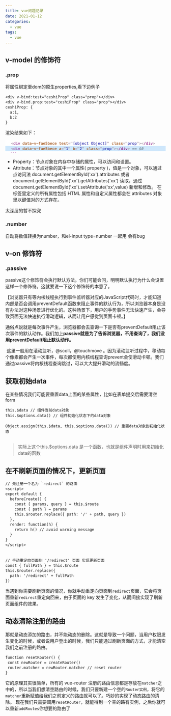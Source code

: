 ```yaml
---
title: vue问题记录
date: 2021-01-12
categories: 
  - vue
tags: 
  - vue
---
```


## v-model 的修饰符

### .prop

将属性绑定至dom的原生properties,看下边例子

```
<div v-bind:test="ceshiProp" class="prop"></div>
<div v-bind.prop:test="ceshiProp" class="prop"></div>
ceshiProp: {
  a:1,
  b:2 
}
```

渲染结果如下：

![image-20210121155711009](vue/image-20210121155711009.png)

- Property：节点对象在内存中存储的属性，可以访问和设置。
- Attribute：节点对象的其中一个属性( property )，值是一个对象，可以通过点访问法 document.getElementById('xx').attributes 或者 document.getElementById('xx').getAttributes('xx') 读取，通过 document.getElementById('xx').setAttribute('xx',value) 新增和修改。
  在标签里定义的所有属性包括 HTML 属性和自定义属性都会在 attributes 对象里以键值对的方式存在。

太深层的暂不探究

### .number

自动将数值转换为number，和el-input type=number 一起用 会有bug

## v-on 修饰符

### .passive

passive这个修饰符会执行默认方法。你们可能会问，明明默认执行为什么会设置这样一个修饰符。这就要说一下这个修饰符的本意了。

​    【浏览器只有等内核线程执行到事件监听器对应的JavaScript代码时，才能知道内部是否会调用preventDefault函数来阻止事件的默认行为，所以浏览器本身是没有办法对这种场景进行优化的。这种场景下，用户的手势事件无法快速产生，会导致页面无法快速执行滑动逻辑，从而让用户感觉到页面卡顿。】

​    通俗点说就是每次事件产生，浏览器都会去查询一下是否有preventDefault阻止该次事件的默认动作。我们加上**passive就是为了告诉浏览器，不用查询了，我们没用preventDefault阻止默认动作。**

​    这里一般用在滚动监听，@scoll，@touchmove 。因为滚动监听过程中，移动每个像素都会产生一次事件，每次都使用内核线程查询prevent会使滑动卡顿。我们通过passive将内核线程查询跳过，可以大大提升滑动的流畅度。

## 获取初始data

在某些情况我们可能要重置data上面的某些属性，比如在表单提交后需要清空form

```
this.$data // 组件当前data对象
this.$options.data() // 组件初始化状态下的data对象

Object.assign(this.$data, this.$options.data()) // 重置data对象到初始化状态
 
```

> 实际上这个this.$options.data 是一个函数，也就是组件声明时用来初始化data的函数

## 在不刷新页面的情况下，更新页面

```
// 先注册一个名为 `redirect` 的路由
<script>
export default {
  beforeCreate() {
    const { params, query } = this.$route
    const { path } = params
    this.$router.replace({ path: '/' + path, query })
  },
  render: function(h) {
    return h() // avoid warning message
  }
}
</script>


// 手动重定向页面到 '/redirect' 页面 实现更新页面
const { fullPath } = this.$route
this.$router.replace({
  path: '/redirect' + fullPath
})

```

当遇到你需要刷新页面的情况，你就手动重定向页面到`redirect`页面，它会将页面重新`redirect`重定向回来，由于页面的 key 发生了变化，从而间接实现了刷新页面组件的效果。

## 动态清除注册的路由

 那就是动态添加的路由，并不能动态的删除。这就是导致一个问题，当用户权限发生变化的时候，或者说用户登出的时候，我们只能通过刷新页面的方式，才能清空我们之前注册的路由。

```
function resetRouter() {
 const newRouter = createRouter()
 router.matcher = newRouter.matcher // reset router
}
```

 它的原理其实很简单，所有的 vue-router 注册的路由信息都是存放在`matcher`之中的，所以当我们想清空路由的时候，我们只要新建一个空的`Router实例`，将它的`matcher`重新赋值给我们之前定义的路由就可以了。巧妙的实现了动态路由的清除。 现在我们只需要调用`resetRouter`，就能得到一个空的路有实例，之后你就可以重新`addRoutes`你想要的路由了
